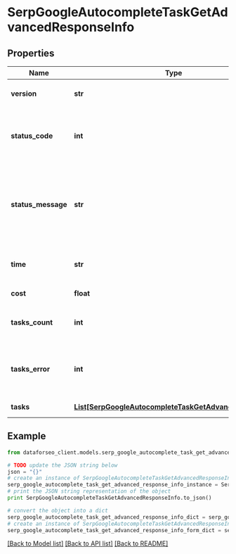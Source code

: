# SerpGoogleAutocompleteTaskGetAdvancedResponseInfo


## Properties

Name | Type | Description | Notes
------------ | ------------- | ------------- | -------------
**version** | **str** | the current version of the API | [optional] 
**status_code** | **int** | general status code you can find the full list of the response codes here | [optional] 
**status_message** | **str** | general informational message you can find the full list of general informational messages here | [optional] 
**time** | **str** | total execution time, seconds | [optional] 
**cost** | **float** | total tasks cost, USD | [optional] 
**tasks_count** | **int** | the number of tasks in the tasks array | [optional] 
**tasks_error** | **int** | the number of tasks in the tasks array returned with an error | [optional] 
**tasks** | [**List[SerpGoogleAutocompleteTaskGetAdvancedTaskInfo]**](SerpGoogleAutocompleteTaskGetAdvancedTaskInfo.md) | array of tasks | [optional] 

## Example

```python
from dataforseo_client.models.serp_google_autocomplete_task_get_advanced_response_info import SerpGoogleAutocompleteTaskGetAdvancedResponseInfo

# TODO update the JSON string below
json = "{}"
# create an instance of SerpGoogleAutocompleteTaskGetAdvancedResponseInfo from a JSON string
serp_google_autocomplete_task_get_advanced_response_info_instance = SerpGoogleAutocompleteTaskGetAdvancedResponseInfo.from_json(json)
# print the JSON string representation of the object
print SerpGoogleAutocompleteTaskGetAdvancedResponseInfo.to_json()

# convert the object into a dict
serp_google_autocomplete_task_get_advanced_response_info_dict = serp_google_autocomplete_task_get_advanced_response_info_instance.to_dict()
# create an instance of SerpGoogleAutocompleteTaskGetAdvancedResponseInfo from a dict
serp_google_autocomplete_task_get_advanced_response_info_form_dict = serp_google_autocomplete_task_get_advanced_response_info.from_dict(serp_google_autocomplete_task_get_advanced_response_info_dict)
```
[[Back to Model list]](../README.md#documentation-for-models) [[Back to API list]](../README.md#documentation-for-api-endpoints) [[Back to README]](../README.md)


